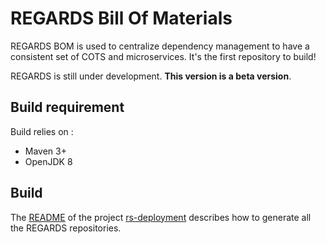 # REGARDS Bill Of Materials

REGARDS BOM is used to centralize dependency management to have a consistent set of COTS and microservices. It's the first repository to build!

REGARDS is still under development. **This version is a beta version**.

## Build requirement

Build relies on :
* Maven 3+
* OpenJDK 8 

## Build
The [README](https://github.com/RegardsOss/regards-deployment/blob/master/README.md) of the project [rs-deployment](https://github.com/RegardsOss/regards-deployment) describes how to generate all the REGARDS repositories.

